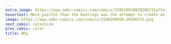 ```yaml
---
extra_image: https://www.smbc-comics.com/comics/159620018820200731after.png
hovertext: More painful than the beatings was the attempt to create an agreed-upon definition of 'voluntary'.
image: https://www.smbc-comics.com/comics/1596199959-20200731.png
next_comic: catechism
prev_comic: color
title: Why
---
```


